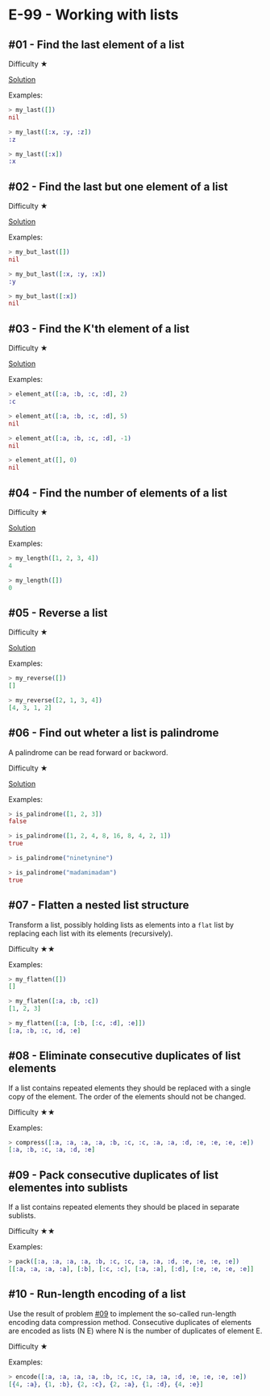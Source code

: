 # E-99 - Working with lists

## #01 - Find the last element of a list

Difficulty ★

[Solution](../solutions/lib/ninety-nine-elixir-problems/solutions/problem01.ex)

Examples:
```elixir
> my_last([])
nil

> my_last([:x, :y, :z])
:z

> my_last([:x])
:x
```

## #02 - Find the last but one element of a list

Difficulty ★

[Solution](../solutions/lib/ninety-nine-elixir-problems/solutions/problem02.ex)

Examples:
```elixir
> my_but_last([])
nil

> my_but_last([:x, :y, :x])
:y

> my_but_last([:x])
nil
```

## #03 - Find the K'th element of a list

Difficulty ★

[Solution](../solutions/lib/ninety-nine-elixir-problems/solutions/problem03.ex)

Examples:
```elixir
> element_at([:a, :b, :c, :d], 2)
:c

> element_at([:a, :b, :c, :d], 5)
nil

> element_at([:a, :b, :c, :d], -1)
nil

> element_at([], 0)
nil
```

## #04 - Find the number of elements of a list

Difficulty ★

[Solution](../solutions/lib/ninety-nine-elixir-problems/solutions/problem04.ex)

Examples:
```elixir
> my_length([1, 2, 3, 4])
4

> my_length([])
0
```

## #05 - Reverse a list

Difficulty ★

[Solution](../solutions/lib/ninety-nine-elixir-problems/solutions/problem05.ex)

Examples:
```elixir
> my_reverse([])
[]

> my_reverse([2, 1, 3, 4])
[4, 3, 1, 2]
```

## #06 - Find out wheter a list is palindrome
A palindrome can be read forward or backword.

Difficulty ★

[Solution](../solutions/lib/ninety-nine-elixir-problems/solutions/problem06.ex)

Examples:
```elixir
> is_palindrome([1, 2, 3])
false

> is_palindrome([1, 2, 4, 8, 16, 8, 4, 2, 1])
true

> is_palindrome("ninetynine")

> is_palindrome("madamimadam")
true
```

## #07 - Flatten a nested list structure
Transform a list, possibly holding lists as elements into a `flat` list by replacing each list with its elements (recursively).

Difficulty ★★

Examples:
```elixir
> my_flatten([])
[]

> my_flaten([:a, :b, :c])
[1, 2, 3]

> my_flatten([:a, [:b, [:c, :d], :e]])
[:a, :b, :c, :d, :e]
```

## #08 - Eliminate consecutive duplicates of list elements
If a list contains repeated elements they should be replaced with a single copy of the element. The order of the elements should not be changed.

Difficulty ★★

Examples:
```elixir
> compress([:a, :a, :a, :a, :b, :c, :c, :a, :a, :d, :e, :e, :e, :e])
[:a, :b, :c, :a, :d, :e]
```

## #09 - Pack consecutive duplicates of list elementes into sublists
If a list contains repeated elements they should be placed in separate sublists.

Difficulty ★★

Examples:
```elixir
> pack([:a, :a, :a, :a, :b, :c, :c, :a, :a, :d, :e, :e, :e, :e])
[[:a, :a, :a, :a], [:b], [:c, :c], [:a, :a], [:d], [:e, :e, :e, :e]]
```

## #10 - Run-length encoding of a list
Use the result of problem [#09](#09---pack-consecutive-duplicates-of-list-elementes-into-sublists) to implement the so-called run-length encoding data compression method. Consecutive duplicates of elements are encoded as lists (N E) where N is the number of duplicates of element E.

Difficulty ★

Examples:
```elixir
> encode([:a, :a, :a, :a, :b, :c, :c, :a, :a, :d, :e, :e, :e, :e])
[{4, :a}, {1, :b}, {2, :c}, {2, :a}, {1, :d}, {4, :e}]
```

